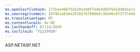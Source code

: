 ```yaml
---
ms.openlocfilehash: 171bae486f5da291eb8f7edbdd8df641ddb9aa11
ms.sourcegitcommit: 397961a0164281b579f68064c3bb66c071f374d9
ms.translationtype: MT
ms.contentlocale: de-DE
ms.lasthandoff: 07/14/2020
ms.locfileid: "71137939"
---
```

<span data-ttu-id="bcb48-101">ASP.NET</span><span class="sxs-lookup"><span data-stu-id="bcb48-101">ASP.NET</span></span>